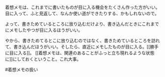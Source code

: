 着想メモは、これまでに書いたものが目に入る機会をたくさん作った方がいい。
目に入って、ふと見返して、なんか使い道ができたりする、かもしれないので。

よって、書きためているところに放り込むだけより、書き込んだときにこれまでにメモしたやつが目に入るほうがいい。

やから、書きためてるとこに放り込むのではなく、書きためているところを訪れて、書き込んだほうがいい。そしたら、直近にメモしたものが目に入る。[[勝手に目に入る]]。 
[[着想メモは、関連のあることがふっと立ち現れるような状態に]]にしておくということ。これ大事。

#着想メモの扱い 
